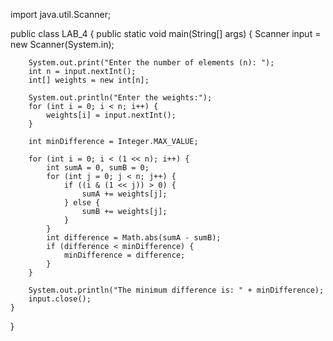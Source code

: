import java.util.Scanner;

public class LAB_4 {
    public static void main(String[] args) {
        Scanner input = new Scanner(System.in);

        System.out.print("Enter the number of elements (n): ");
        int n = input.nextInt();
        int[] weights = new int[n];

        System.out.println("Enter the weights:");
        for (int i = 0; i < n; i++) {
            weights[i] = input.nextInt();
        }

        int minDifference = Integer.MAX_VALUE;

        for (int i = 0; i < (1 << n); i++) {
            int sumA = 0, sumB = 0;
            for (int j = 0; j < n; j++) {
                if ((i & (1 << j)) > 0) {
                    sumA += weights[j];
                } else {
                    sumB += weights[j];
                }
            }
            int difference = Math.abs(sumA - sumB);
            if (difference < minDifference) {
                minDifference = difference;
            }
        }

        System.out.println("The minimum difference is: " + minDifference);
        input.close();
    }
}
